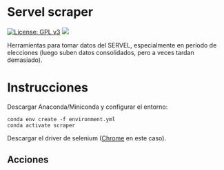 # Servel scraper

[![License: GPL v3](https://img.shields.io/badge/License-GPLv3-blue.svg)](https://www.gnu.org/licenses/gpl-3.0)
![](https://img.shields.io/badge/Versi%C3%B3n-0.1-green)

Herramientas para tomar datos del SERVEL, especialmente en período de elecciones (luego suben datos consolidados, pero a veces tardan demasiado).

# Instrucciones

Descargar Anaconda/Miniconda y configurar el entorno:

```
conda env create -f environment.yml
conda activate scraper
```

Descargar el driver de selenium ([Chrome](https://chromedriver.chromium.org/downloads) en este caso).


## Acciones

